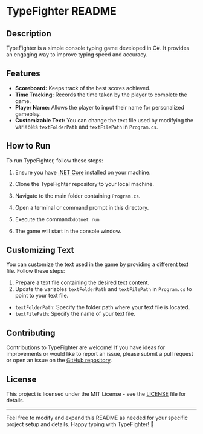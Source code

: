 # TypeFighter README

## Description
TypeFighter is a simple console typing game developed in C#. It provides an engaging way to improve typing speed and accuracy.

## Features
- **Scoreboard:** Keeps track of the best scores achieved.
- **Time Tracking:** Records the time taken by the player to complete the game.
- **Player Name:** Allows the player to input their name for personalized gameplay.
- **Customizable Text:** You can change the text file used by modifying the variables `textFolderPath` and `textFilePath` in `Program.cs`.

## How to Run
To run TypeFighter, follow these steps:
1. Ensure you have [.NET Core](https://dotnet.microsoft.com/download) installed on your machine.
2. Clone the TypeFighter repository to your local machine.
3. Navigate to the main folder containing `Program.cs`.
4. Open a terminal or command prompt in this directory.
5. Execute the command:`dotnet run`

6. The game will start in the console window.

## Customizing Text
You can customize the text used in the game by providing a different text file. Follow these steps:
1. Prepare a text file containing the desired text content.
2. Update the variables `textFolderPath` and `textFilePath` in `Program.cs` to point to your text file.
- `textFolderPath`: Specify the folder path where your text file is located.
- `textFilePath`: Specify the name of your text file.

## Contributing
Contributions to TypeFighter are welcome! If you have ideas for improvements or would like to report an issue, please submit a pull request or open an issue on the [GitHub repository](https://github.com/your-repository).

## License
This project is licensed under the MIT License - see the [LICENSE](LICENSE) file for details.

---

Feel free to modify and expand this README as needed for your specific project setup and details. Happy typing with TypeFighter! 🚀
